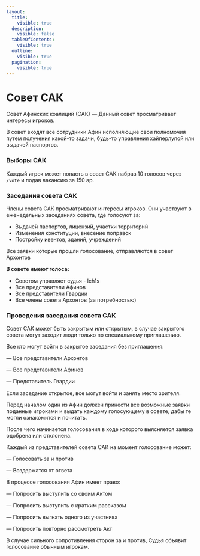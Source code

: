 ```yaml
---
layout:
  title:
    visible: true
  description:
    visible: false
  tableOfContents:
    visible: true
  outline:
    visible: true
  pagination:
    visible: true
---
```


# Совет САК

Совет Афинских коалиций (САК) — Данный совет просматривает интересы игроков.

В совет входят все сотрудники Афин исполняющие свои полномочия путем получения какой-то задачи, будь-то управления хайперлупой или выдачей паспортов.

### Выборы САК

Каждый игрок может попасть в совет САК набрав 10 голосов через `/vote` и подав вакансию за 150 ар.

### Заседания совета САК

Члены совета САК просматривают интересы игроков. Они участвуют в еженедельных заседаниях совета, где голосуют за:

* Выдачей паспортов, лицензий, участки территорий
* Изменения конституции, внесение поправок
* Постройку ивентов, зданий, учреждений

Все заявки которые прошли голосование, отправляются в совет Архонтов

**В совете имеют голоса:**

* Советом управляет судья - Ich1s
* Все представители Афинов
* Все представители Гвардии
* Все члены совета Архонтов (за потребностью)

### Проведения заседания совета САК

Совет САК может быть закрытым или открытым, в случае закрытого совета могут заходит люди только по специальному приглашению.

Все кто могут войти в закрытое заседания без приглашения:

&#x20;    —  Все представители Архонтов

&#x20;    —  Все представители Афинов

&#x20;    —  Представитель Гвардии

Если заседание открытое, все могут войти и занять место зрителя.

Перед началом один из Афин должен принести все возможные заявки поданные игроками и выдать каждому голосующему в совете, дабы те могли ознакомится и почитать.

После чего начинается голосования в ходе которого выясняется заявка одобрена или отклонена.

Каждый из представителей совета САК на момент голосование может:

&#x20;            —  Голосовать за и против

&#x20;            —  Воздержатся от ответа

В процессе голосования Афин имеет право:

&#x20;            —  Попросить выступить со своим Актом

&#x20;            —  Попросить выступить с кратким рассказом

&#x20;            —  Попросить выгнать одного из участника

&#x20;            —  Попросить повторно рассмотреть Акт

В случае сильного сопротивления сторон за и против, Судья объявит голосование обычным игрокам.
